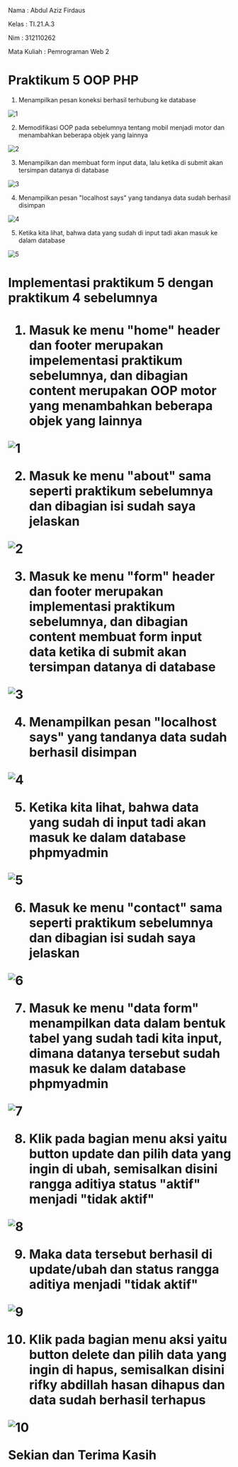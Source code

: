 Nama : Abdul Aziz Firdaus

Kelas : TI.21.A.3

Nim : 312110262

Mata Kuliah : Pemrograman Web 2

<h1> Praktikum 5 OOP PHP </h1>

1. Menampilkan pesan koneksi berhasil terhubung ke database

![1](https://user-images.githubusercontent.com/119909214/230784701-52905380-a01c-4fa3-b2f7-2c1a7fc1d29a.png)

2. Memodifikasi OOP pada sebelumnya tentang mobil menjadi motor dan menambahkan beberapa objek yang lainnya

![2](https://user-images.githubusercontent.com/119909214/230784731-5814f15a-003f-43b1-9ef2-7974420ac97a.png)

3. Menampilkan dan membuat form input data, lalu ketika di submit akan tersimpan datanya di database

![3](https://user-images.githubusercontent.com/119909214/230784740-7b45fc0f-a26b-4d47-9702-d188380acb92.png)

4. Menampilkan pesan "localhost says" yang tandanya data sudah berhasil disimpan

![4](https://user-images.githubusercontent.com/119909214/230784750-6e270151-192d-45f2-8448-2af65c72447b.png)

5. Ketika kita lihat, bahwa data yang sudah di input tadi akan masuk ke dalam database

![5](https://user-images.githubusercontent.com/119909214/230784769-fef94638-74e9-4fd7-93af-835297a0610d.png)

<h1> Implementasi praktikum 5 dengan praktikum 4 sebelumnya <h1>

1. Masuk ke menu "home" header dan footer merupakan impelementasi praktikum sebelumnya, dan dibagian content merupakan OOP motor yang menambahkan beberapa objek yang lainnya

![1](https://user-images.githubusercontent.com/119909214/230784791-eb108c46-3be0-4647-aff9-291a6851fdd7.png)

2. Masuk ke menu "about" sama seperti praktikum sebelumnya dan dibagian isi sudah saya jelaskan

![2](https://user-images.githubusercontent.com/119909214/230784801-f52d3448-269e-4de8-ba79-0191ab4e1282.png)

3. Masuk ke menu "form" header dan footer merupakan implementasi praktikum sebelumnya, dan dibagian content membuat form input data ketika di submit akan tersimpan datanya di database

![3](https://user-images.githubusercontent.com/119909214/230784812-e8af55a1-485c-4ab3-856c-8cfadcfb0992.png)

4. Menampilkan pesan "localhost says" yang tandanya data sudah berhasil disimpan

![4](https://user-images.githubusercontent.com/119909214/230784822-82485049-5fb2-477f-bb23-09065e3fc87f.png)

5. Ketika kita lihat, bahwa data yang sudah di input tadi akan masuk ke dalam database phpmyadmin

![5](https://user-images.githubusercontent.com/119909214/230784835-1f0e7810-65d7-4c11-8a11-a0234d9fc6ac.png)

6. Masuk ke menu "contact" sama seperti praktikum sebelumnya dan dibagian isi sudah saya jelaskan

![6](https://user-images.githubusercontent.com/119909214/230784844-93993308-1804-41da-ac2a-f7b5d678cc44.png)

7. Masuk ke menu "data form" menampilkan data dalam bentuk tabel yang sudah tadi kita input, dimana datanya tersebut sudah masuk ke dalam database phpmyadmin

![7](https://user-images.githubusercontent.com/119909214/230784857-31e836c2-def8-4867-84d1-c914ffd28cf8.png)

8. Klik pada bagian menu aksi yaitu button update dan pilih data yang ingin di ubah, semisalkan disini rangga aditiya status "aktif" menjadi "tidak aktif"

![8](https://user-images.githubusercontent.com/119909214/230784866-b0a88130-3a76-45e6-aa54-5297dc0e8c91.png)

9. Maka data tersebut berhasil di update/ubah dan status rangga aditiya menjadi "tidak aktif"

![9](https://user-images.githubusercontent.com/119909214/230784874-d480b904-f42a-4535-bdc1-4db3b108a893.png)

10. Klik pada bagian menu aksi yaitu button delete dan pilih data yang ingin di hapus, semisalkan disini rifky abdillah hasan dihapus dan data sudah berhasil terhapus

![10](https://user-images.githubusercontent.com/119909214/230784884-92e40636-cfd4-4706-9213-406b3a7a1fdc.png)

<p> Sekian dan Terima Kasih </p>
